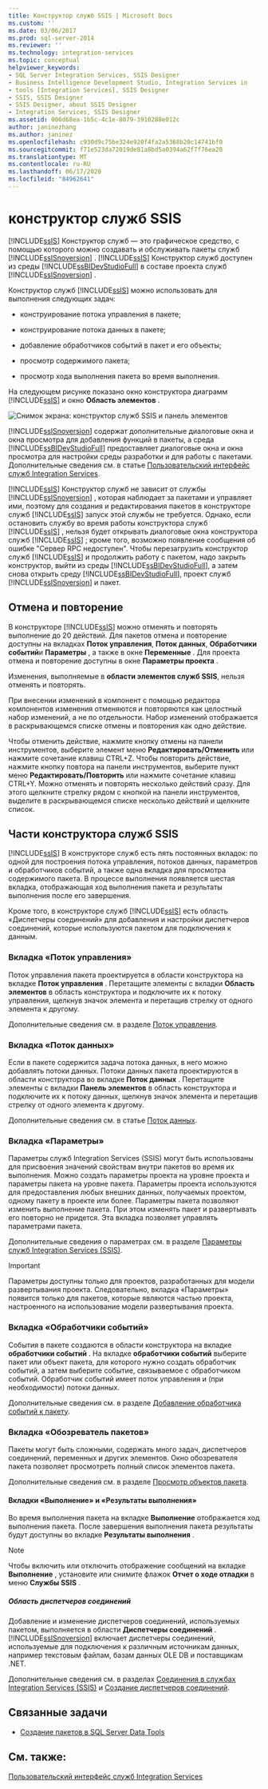 ```yaml
---
title: Конструктор служб SSIS | Microsoft Docs
ms.custom: ''
ms.date: 03/06/2017
ms.prod: sql-server-2014
ms.reviewer: ''
ms.technology: integration-services
ms.topic: conceptual
helpviewer_keywords:
- SQL Server Integration Services, SSIS Designer
- Business Intelligence Development Studio, Integration Services in
- tools [Integration Services], SSIS Designer
- SSIS, SSIS Designer
- SSIS Designer, about SSIS Designer
- Integration Services, SSIS Designer
ms.assetid: 006d68ea-1b5c-4c1e-8079-3910288e012c
author: janinezhang
ms.author: janinez
ms.openlocfilehash: c930d9c75be324e920f4fa2a5368b20c14741bf0
ms.sourcegitcommit: f71e523da72019de81a8bd5a0394a62f7f76ea20
ms.translationtype: MT
ms.contentlocale: ru-RU
ms.lasthandoff: 06/17/2020
ms.locfileid: "84962641"
---
```

# <a name="ssis-designer"></a>конструктор служб SSIS
  [!INCLUDE[ssIS](../includes/ssis-md.md)] Конструктор служб — это графическое средство, с помощью которого можно создавать и обслуживать пакеты служб [!INCLUDE[ssISnoversion](../includes/ssisnoversion-md.md)] . [!INCLUDE[ssIS](../includes/ssis-md.md)] Конструктор служб доступен из среды [!INCLUDE[ssBIDevStudioFull](../includes/ssbidevstudiofull-md.md)] в составе проекта служб [!INCLUDE[ssISnoversion](../includes/ssisnoversion-md.md)] .

 Конструктор служб [!INCLUDE[ssIS](../includes/ssis-md.md)] можно использовать для выполнения следующих задач:

-   конструирование потока управления в пакете;

-   конструирование потока данных в пакете;

-   добавление обработчиков событий в пакет и его объекты;

-   просмотр содержимого пакета;

-   просмотр хода выполнения пакета во время выполнения.

 На следующем рисунке показано окно конструктора диаграмм [!INCLUDE[ssIS](../includes/ssis-md.md)] и окно **Область элементов** .

 ![Снимок экрана: конструктор служб SSIS и панель элементов](media/denali-designerandtoolbox.gif "Снимок экрана: конструктор служб SSIS и панель элементов")

 [!INCLUDE[ssISnoversion](../includes/ssisnoversion-md.md)] содержат дополнительные диалоговые окна и окна просмотра для добавления функций в пакеты, а среда [!INCLUDE[ssBIDevStudioFull](../includes/ssbidevstudiofull-md.md)] предоставляет диалоговые окна и окна просмотра для настройки среды разработки и для работы с пакетами. Дополнительные сведения см. в статье [Пользовательский интерфейс служб Integration Services](integration-services-user-interface.md).

 [!INCLUDE[ssIS](../includes/ssis-md.md)] Конструктор служб не зависит от службы [!INCLUDE[ssISnoversion](../includes/ssisnoversion-md.md)] , которая наблюдает за пакетами и управляет ими, поэтому для создания и редактирования пакетов в конструкторе служб [!INCLUDE[ssIS](../includes/ssis-md.md)] запуск этой службы не требуется. Однако, если остановить службу во время работы конструктора служб [!INCLUDE[ssIS](../includes/ssis-md.md)] , нельзя будет открывать диалоговые окна конструктора служб [!INCLUDE[ssIS](../includes/ssis-md.md)] ; кроме того, возможно появление сообщения об ошибке "Сервер RPC недоступен". Чтобы перезагрузить конструктор служб [!INCLUDE[ssIS](../includes/ssis-md.md)] и продолжить работу с пакетом, надо закрыть конструктор, выйти из среды [!INCLUDE[ssBIDevStudioFull](../includes/ssbidevstudiofull-md.md)], а затем снова открыть среду [!INCLUDE[ssBIDevStudioFull](../includes/ssbidevstudiofull-md.md)], проект служб [!INCLUDE[ssISnoversion](../includes/ssisnoversion-md.md)] и пакет.

## <a name="undo-and-redo"></a>Отмена и повторение
 В конструкторе [!INCLUDE[ssIS](../includes/ssis-md.md)] можно отменять и повторять выполнение до 20 действий. Для пакетов отмена и повторение доступны на вкладках **Поток управления**, **Поток данных**, **Обработчики событий**и **Параметры** , а также в окне **Переменные** . Для проекта отмена и повторение доступны в окне **Параметры проекта** .

 Изменения, выполняемые в **области элементов служб SSIS**, нельзя отменять и повторять.

 При внесении изменений в компонент с помощью редактора компонентов изменения отменяются и повторяются как целостный набор изменений, а не по отдельности. Набор изменений отображается в раскрывающемся списке отмены и повторения как одно действие.

 Чтобы отменить действие, нажмите кнопку отмены на панели инструментов, выберите элемент меню **Редактировать/Отменить** или нажмите сочетание клавиш CTRL+Z. Чтобы повторить действие, нажмите кнопку повтора на панели инструментов, выберите пункт меню **Редактировать/Повторить** или нажмите сочетание клавиш CTRL+Y. Можно отменять и повторять несколько действий сразу. Для этого щелкните стрелку рядом с кнопкой на панели инструментов, выделите в раскрывающемся списке несколько действий и щелкните список.

## <a name="parts-of-the-ssis-designer"></a>Части конструктора служб SSIS
 [!INCLUDE[ssIS](../includes/ssis-md.md)] В конструкторе служб есть пять постоянных вкладок: по одной для построения потока управления, потоков данных, параметров и обработчиков событий, а также одна вкладка для просмотра содержимого пакета. В процессе выполнения появляется шестая вкладка, отображающая ход выполнения пакета и результаты выполнения после его завершения.

 Кроме того, в конструкторе служб [!INCLUDE[ssIS](../includes/ssis-md.md)] есть область «Диспетчеры соединений» для добавления и настройки диспетчеров соединений, которые используются пакетом для подключения к данным.

### <a name="control-flow-tab"></a>Вкладка «Поток управления»
 Поток управления пакета проектируется в области конструктора на вкладке **Поток управления** . Перетащите элементы с вкладки **Область элементов** в область конструктора и подключите их к потоку управления, щелкнув значок элемента и перетащив стрелку от одного элемента к другому.

 Дополнительные сведения см. в разделе [Поток управления](control-flow/control-flow.md).

### <a name="data-flow-tab"></a>Вкладка «Поток данных»
 Если в пакете содержится задача потока данных, в него можно добавлять потоки данных. Потоки данных пакета проектируются в области конструктора во вкладке **Поток данных** . Перетащите элементы с вкладки **Панель элементов** в область конструктора и подключите их к потоку данных, щелкнув значок элемента и перетащив стрелку от одного элемента к другому.

 Дополнительные сведения см. в статье [Поток данных](data-flow/data-flow.md).

### <a name="parameters-tab"></a>Вкладка «Параметры»
 Параметры служб Integration Services (SSIS) могут быть использованы для присвоения значений свойствам внутри пакетов во время их выполнения. Можно создать параметры проекта на уровне проекта и параметры пакета на уровне пакета. Параметры проекта используются для предоставления любых внешних данных, получаемых проектом, одному пакету в проекте или более. Параметры пакета позволяют изменить выполнение пакета. При этом изменять пакет и развертывать его повторно не придется. Эта вкладка позволяет управлять параметрами пакета.

 Дополнительные сведения о параметрах см. в разделе [Параметры служб Integration Services (SSIS)](integration-services-ssis-package-and-project-parameters.md).

> [!IMPORTANT]
>  Параметры доступны только для проектов, разработанных для модели развертывания проекта. Следовательно, вкладка «Параметры» появится только для пакетов, которые являются частью проекта, настроенного на использование модели развертывания проекта.

### <a name="event-handlers-tab"></a>Вкладка «Обработчики событий»
 События в пакете создаются в области конструктора на вкладке **обработчики событий** . На вкладке **обработчики событий** выберите пакет или объект пакета, для которого нужно создать обработчик событий, а затем выберите событие, связываемое с обработчиком событий. Обработчик событий имеет поток управления и (при необходимости) потоки данных.

 Дополнительные сведения см. в разделе [Добавление обработчика событий к пакету](../../2014/integration-services/add-an-event-handler-to-a-package.md).

### <a name="package-explorer-tab"></a>Вкладка «Обозреватель пакетов»
 Пакеты могут быть сложными, содержать много задач, диспетчеров соединений, переменных и других элементов. Окно обозревателя пакета позволяет просмотреть полный список элементов пакета.

 Дополнительные сведения см. в разделе [Просмотр объектов пакета](view-package-objects.md).

#### <a name="progressexecution-result-tab"></a>Вкладки «Выполнение» и «Результаты выполнения»
 Во время выполнения пакета на вкладке **Выполнение** отображается ход выполнения пакета. После завершения выполнения пакета результаты будут доступны во вкладке **Результаты выполнения** .

> [!NOTE]
>   Чтобы включить или отключить отображение сообщений на вкладке **Выполнение** , установите или снимите флажок **Отчет о ходе отладки** в меню **Службы SSIS** .

##### <a name="connection-managers-area"></a>Область диспетчеров соединений
 Добавление и изменение диспетчеров соединений, используемых пакетом, выполняется в области **Диспетчеры соединений** . [!INCLUDE[ssISnoversion](../includes/ssisnoversion-md.md)] включает диспетчеры соединений, используемые для подключения к различным источникам данных, например текстовым файлам, базам данных OLE DB и поставщикам .NET.

 Дополнительные сведения см. в разделах [Соединения в службах Integration Services (SSIS)](connection-manager/integration-services-ssis-connections.md) и [Создание диспетчеров соединений](../../2014/integration-services/create-connection-managers.md).

## <a name="related-tasks"></a>Связанные задачи

-   [Создание пакетов в SQL Server Data Tools](create-packages-in-sql-server-data-tools.md)

## <a name="see-also"></a>См. также:
 [Пользовательский интерфейс служб Integration Services](integration-services-user-interface.md)


